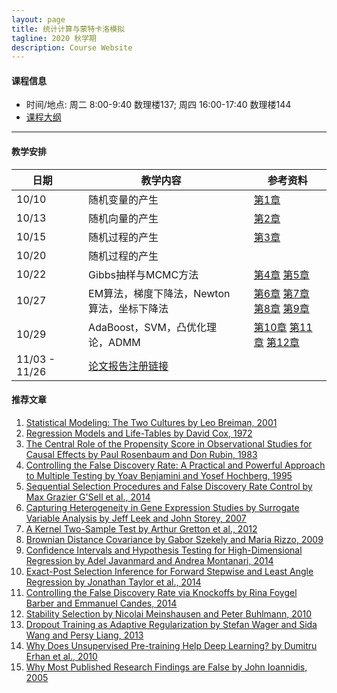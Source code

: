 ```yaml
---
layout: page
title: 统计计算与蒙特卡洛模拟
tagline: 2020 秋学期
description: Course Website
---
```


#### 课程信息
* 时间/地点: 周二 8:00-9:40 数理楼137; 周四 16:00-17:40 数理楼144
* [课程大纲](Lecture/syllabus.pdf)

---
#### 教学安排

| 日期 | | 教学内容 | |  参考资料  | 
|---------------|---|--------------------------------|---|----------|
| 10/10 || 随机变量的产生 || [第1章](Lecture/random_generator_online.pdf) |
| 10/13 || 随机向量的产生 || [第2章](Lecture/random_vector_online.pdf) |
| 10/15 || 随机过程的产生 || [第3章](Lecture/generate_process_online.pdf) |
| 10/20 || 随机过程的产生 ||  |
| 10/22 || Gibbs抽样与MCMC方法 || [第4章](Lecture/gibbs_sampler.pdf) [第5章](Lecture/Metropolis-Hastings.pdf)|
| 10/27 || EM算法，梯度下降法，Newton算法，坐标下降法 || [第6章](Lecture/EM_algorithm.pdf) [第7章](Lecture/gradient_descent.pdf) [第8章](Lecture/newton_raphson.pdf) [第9章](Lecture/coord_descent_online.pdf)|
| 10/29 || AdaBoost，SVM，凸优化理论，ADMM || [第10章](Lecture/adaboost.pdf) [第11章](Lecture/SVM_KKT.pdf) [第12章](Lecture/ADMM.pdf)|
| 11/03 - 11/26 ||  [论文报告注册链接](https://docs.qq.com/sheet/DRHdUU1hIeVB5Z2ln?c=B32A0A0)  ||  |

#### 推荐文章
1. [Statistical Modeling: The Two Cultures by Leo Breiman, 2001](http://www.stat.cmu.edu/~ryantibs/journalclub/breiman_2001.pdf)
2. [Regression Models and Life-Tables by David Cox, 1972](http://www.stat.cmu.edu/~ryantibs/journalclub/cox_1972.pdf)
3. [The Central Role of the Propensity Score in Observational Studies for Causal Effects by Paul Rosenbaum and Don Rubin, 1983](http://www.stat.cmu.edu/~ryantibs/journalclub/rosenbaum_1983.pdf)
4. [Controlling the False Discovery Rate: A Practical and Powerful Approach to Multiple Testing by Yoav Benjamini and Yosef Hochberg, 1995](http://www.stat.cmu.edu/~ryantibs/journalclub/benjamini_1995.pdf)
5. [Sequential Selection Procedures and False Discovery Rate Control by Max Grazier G'Sell et al., 2014](http://www.stat.cmu.edu/~ryantibs/journalclub/gsell_2014.pdf)
6. [Capturing Heterogeneity in Gene Expression Studies by Surrogate Variable Analysis by Jeff Leek and John Storey, 2007](http://www.stat.cmu.edu/~ryantibs/journalclub/leek_2007.pdf)
7. [A Kernel Two-Sample Test by Arthur Gretton et al., 2012](http://www.stat.cmu.edu/~ryantibs/journalclub/gretton_2012.pdf)
8. [Brownian Distance Covariance by Gabor Szekely and Maria Rizzo, 2009](http://www.stat.cmu.edu/~ryantibs/journalclub/szekely_2009.pdf)
9. [Confidence Intervals and Hypothesis Testing for High-Dimensional Regression by Adel Javanmard and Andrea Montanari, 2014](http://www.stat.cmu.edu/~ryantibs/journalclub/javanmard_2014.pdf)
10. [Exact-Post Selection Inference for Forward Stepwise and Least Angle Regression by Jonathan Taylor et al., 2014](http://www.stat.cmu.edu/~ryantibs/journalclub/taylor_2014.pdf)
11. [Controlling the False Discovery Rate via Knockoffs by Rina Foygel Barber and Emmanuel Candes, 2014](http://www.stat.cmu.edu/~ryantibs/journalclub/barber_2014.pdf)
12. [Stability Selection by Nicolai Meinshausen and Peter Buhlmann, 2010](http://www.stat.cmu.edu/~ryantibs/journalclub/meinshausen_2010.pdf)
13. [Dropout Training as Adaptive Regularization by Stefan Wager and Sida Wang and Persy Liang, 2013](http://www.stat.cmu.edu/~ryantibs/journalclub/wager_2013.pdf)
14. [Why Does Unsupervised Pre-training Help Deep Learning? by Dumitru Erhan et al., 2010](http://www.stat.cmu.edu/~ryantibs/journalclub/erhan_2010.pdf)
15. [Why Most Published Research Findings are False by John Ioannidis, 2005](http://www.stat.cmu.edu/~ryantibs/journalclub/ioannidis_2005.pdf)
